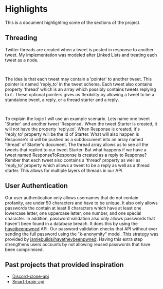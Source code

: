 # Highlights  

This is a document highlighting some of the sections of the project.

## Threading

Twitter threads are created when a tweet is posted in response to another tweet. My implementation was modeled after Linked Lists and treating each tweet as a node. 

<br />

The idea is that each tweet may contain a 'pointer' to another tweet. This pointer is named 'reply_to' in the tweet schema. Each tweet also contains property 'thread' which is an array which possibly contains tweets replying to it. These optional pointers gives us flexibility by allowing a tweet to be a standalone tweet, a reply, or a thread starter and a reply.

<br />

To explain the logic I will use an example scenario. Lets name one tweet 'Starter' and another tweet 'Response'. When the tweet Starter is created, it will not have the property 'reply_to'. When Response is created, it's 'reply_to' property will be the id of Starter. What will also happen is Response's id will be pushed as a subdocument into an array named 'thread' of Starter's document. The thread array allows us to see all the tweets that replied to our tweet Starter. But what happens if we have a tweet named ResponseToResponse is created as a reply to Response? Rember that each tweet also contains a 'thread' property as well as 'reply_to' property which allows a tweet to be a reply as well as a thread starter. This allows for multiple layers of threads in our API.

## User Authentication

Our user authentication only allows usernames that do not contain profanity, are under 50 characters and have to be unique. It also only allows passwords the contain at least 8 characters which have at least one lowercase letter, one uppercase letter, one number, and one special character. In addition, password validation also only allows passwords that haven't been found in a database breach. It does this by using the [haveibeenpwned](https://haveibeenpwned.com/) API. Our password validation checks that API without ever sending the full password using the "k-anonymity" model. This strategy was provided by [jamiebuilds/havetheybeenpwned](https://github.com/jamiebuilds/havetheybeenpwned). Having this extra step strengthens users accounts by not allowing reused passwords that have been comprimised.

## Past projects that provided inspiration

  * [Discord-clone-api](https://github.com/khoaHyh/discord-clone-api)
  * [Smart-brain-api](https://github.com/khoaHyh/smart-brain-api)
